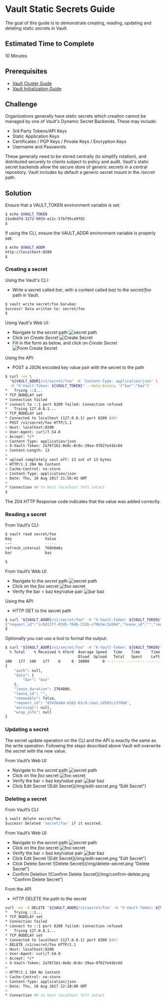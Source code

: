 # Vault Static Secrets Guide
The goal of this guide is to demonstrate creating, reading, updating and deleting static secrets in Vault.

## Estimated Time to Complete
10 Minutes

## Prerequisites

- [Vault Cluster Guide](https://www.vaultproject.io/guides/vault-cluster.html)
- [Vault Initialization Guide](https://www.vaultproject.io/guides/vault-init.html)

## Challenge
Organizations generally have static secrets which creation cannot be managed by one of Vault's Dynamic Secret Backends. These may include:
- 3rd Party Tokens/API Keys
- Static Application Keys
- Certificates / PGP Keys / Private Keys / Encryption Keys
- Username and Passwords

These generally need to be stored centrally (to simplify rotation), and distributed securely to clients subject to policy and audit. Vault's static secret backends allow the secure store of generic secrets in a central repository.
Vault includes by default a generic secret mount in the _/secret_ path.

## Solution

Ensure that a VAULT_TOKEN environment variable is set:


```bash
$ echo $VAULT_TOKEN
31e4bd7d-3172-9933-e11c-57bf95ce9f02
$
```

If using the CLI, ensure the VAULT_ADDR environment variable is properly set:
```bash
$ echo $VAULT_ADDR
http://localhost:8200
$
```

### Creating a secret
Using the Vault's CLI:

- Write a secret called _bar_, with a content called _baz_ to the _secret/foo_ path in Vault.
```bash
$ vault write secret/foo bar=baz
Success! Data written to: secret/foo
$
```

Using Vault's Web UI:
- Navigate to the _secret_ path
![secret path](/img/select-mount.png "Navigate to the secret path")
- Click on _Create Secret_
![Create Secret](/img/create-secret-1.png "Create Secret")
- Fill in the form as below, and click on _Create Secret_
![Form Create Secret](/img/create-secret-2.png "Fill in the form")

Using the API:
- POST a JSON encoded key value pair with the secret to the path
```bash
$ curl -vv \
  "${VAULT_ADDR}/v1/secret/foo" -H 'Content-Type: application/json' \
  -H "X-Vault-Token: ${VAULT_TOKEN}" --data-binary '{"bar":"baz"}'
*   Trying ::1...
* TCP_NODELAY set
* Connection failed
* connect to ::1 port 8200 failed: Connection refused
*   Trying 127.0.0.1...
* TCP_NODELAY set
* Connected to localhost (127.0.0.1) port 8200 (#0)
> POST /v1/secret/foo HTTP/1.1
> Host: localhost:8200
> User-Agent: curl/7.54.0
> Accept: */*
> Content-Type: application/json
> X-Vault-Token: 2a76f2b1-0e8c-8c0c-39aa-9f027e41bc6d
> Content-Length: 13
>
* upload completely sent off: 13 out of 13 bytes
< HTTP/1.1 204 No Content
< Cache-Control: no-store
< Content-Type: application/json
< Date: Thu, 10 Aug 2017 21:56:43 GMT
<
* Connection #0 to host localhost left intact
$
```
The 204 HTTP Response code indicates that the value was added correctly.

### Reading a secret
From Vault’s CLI:
```bash
$ vault read secret/foo
Key               Value
---               -----
refresh_interval  768h0m0s
bar               baz

$
```
From Vault’s Web UI:
- Navigate to the _secret_ path
![secret path](/img/select-mount.png "Navigate to the secret path")
- Click on the _foo_ secret
![foo secret](/img/select-foo.png "Click on the foo secret")
- Verify the bar = baz key/value pair
![bar baz](/img/bar-baz.png "View bar = baz")

Using the API:
- HTTP GET to the secret path
```bash
$ curl "${VAULT_ADDR}/v1/secret/foo" -H "X-Vault-Token: ${VAULT_TOKEN}"
{"request_id":"cc0d13ff-8345-f04b-232b-cf9b3ec3a584","lease_id":"","renewable":false,"lease_duration":2764800,"data":{"bar":"baz"},"wrap_info":null,"warnings":null,"auth":null}
$
```
Optionally you can use a tool to format the output:
```bash
$ curl "${VAULT_ADDR}/v1/secret/foo" -H "X-Vault-Token: ${VAULT_TOKEN}" | python -mjson.tool
  % Total    % Received % Xferd  Average Speed   Time    Time     Time  Current
                                 Dload  Upload   Total   Spent    Left  Speed
100   177  100   177    0     0  30000      0 --:--:-- --:--:-- --:--:-- 35400
{
    "auth": null,
    "data": {
        "bar": "baz"
    },
    "lease_duration": 2764800,
    "lease_id": "",
    "renewable": false,
    "request_id": "d7438a64-0162-61c9-cda1-2d503c1379b6",
    "warnings": null,
    "wrap_info": null
}
```

### Updating a secret
The secret update operation on the CLI and the API is exactly the same as the write operation. Following the steps described above Vault will overwrite the secret with the new value.

From Vault’s Web UI:
- Navigate to the _secret_ path
![secret path](/img/select-mount.png "Navigate to the secret path")
- Click on the _foo_ secret
![foo secret](/img/select-foo.png "Click on the foo secret")
- Verify the bar = baz key/value pair
![bar baz](/img/bar-baz.png "View bar = baz")
- Click Edit Secret
![Edit Secret](/img/edit-secret.png “Edit Secret”)

### Deleting a secret
From Vault’s CLI:
```bash
$ vault delete secret/foo
Success! Deleted 'secret/foo' if it existed.
```

From Vault’s Web UI:
- Navigate to the _secret_ path
![secret path](/img/select-mount.png "Navigate to the secret path")
- Click on the _foo_ secret
![foo secret](/img/select-foo.png "Click on the foo secret")
- Verify the bar = baz key/value pair
![bar baz](/img/bar-baz.png "View bar = baz")
- Click Edit Secret
![Edit Secret](/img/edit-secret.png “Edit Secret”)
- Click Delete Secret
![Delete Secret](/img/delete-secret.png “Delete Secret”)
- Confirm Deletion
![Confirm Delete Secret](/img/confirm-delete.png “Confirm Delete Secret”)

From the API
- HTTP DELETE the path to the secret
```bash
curl -vv -X DELETE "${VAULT_ADDR}/v1/secret/foo" -H "X-Vault-Token: ${VAULT_TOKEN}"
*   Trying ::1...
* TCP_NODELAY set
* Connection failed
* connect to ::1 port 8200 failed: Connection refused
*   Trying 127.0.0.1...
* TCP_NODELAY set
* Connected to localhost (127.0.0.1) port 8200 (#0)
> DELETE /v1/secret/foo HTTP/1.1
> Host: localhost:8200
> User-Agent: curl/7.54.0
> Accept: */*
> X-Vault-Token: 2a76f2b1-0e8c-8c0c-39aa-9f027e41bc6d
>
< HTTP/1.1 204 No Content
< Cache-Control: no-store
< Content-Type: application/json
< Date: Thu, 10 Aug 2017 22:28:08 GMT
<
* Connection #0 to host localhost left intact
```

